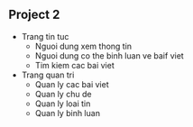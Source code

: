 
## Project 2
- Trang tin tuc
	+ Nguoi dung xem thong tin
	+ Nguoi dung co the binh luan ve baif viet
	+ Tim kiem cac bai viet
- Trang quan tri
	+ Quan ly cac bai viet
	+ Quan ly chu de 
	+ Quan ly loai tin
	+ Quan ly binh luan 
